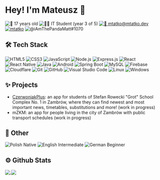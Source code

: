 # Hey! I'm Mateusz 👋
![🎂 17 years old](https://img.shields.io/badge/🎂_17_years_old-BCE784?style=for-the-badge) 
![👨‍💻 IT Student (year 3 of 5)](https://img.shields.io/badge/👨‍💻_IT_Student_(year_3_of_5)-5DD39E?style=for-the-badge) 
[![📧 mtatko@mtatko.dev](https://img.shields.io/badge/📧_mtatko%40mtatko.dev-348AA7?style=for-the-badge)](mailto:mtatko@mtatko.dev) 
[![mtatko](https://img.shields.io/badge/mtatko-0072b1?style=for-the-badge&logo=linkedin&logoColor=FFFFFF)](https://linkedin.com/in/mtatko) 
![@iAmThePandaMatt#1070](https://img.shields.io/badge/@iAmThePandaMatt%231070-5865F2?style=for-the-badge&logo=discord&logoColor=FFFFFF)

## 🛠 Tech Stack
![HTML5](https://img.shields.io/badge/html5-%23E34F26.svg?style=for-the-badge&logo=html5&logoColor=white)
![CSS3](https://img.shields.io/badge/css3-%231572B6.svg?style=for-the-badge&logo=css3&logoColor=white)
![JavaScript](https://img.shields.io/badge/javascript-%23323330.svg?style=for-the-badge&logo=javascript&logoColor=%23F7DF1E)
![Node.js](https://img.shields.io/badge/-Node.js-333333?style=for-the-badge&logo=node.js)
![Express.js](https://img.shields.io/badge/express.js-%23404d59.svg?style=for-the-badge&logo=express&logoColor=%2361DAFB)
![React](https://img.shields.io/badge/react-%2320232a.svg?style=for-the-badge&logo=react&logoColor=%2361DAFB)
![React Native](https://img.shields.io/badge/-React%20Native-%2320232a?style=for-the-badge&logo=react)
![Java](https://img.shields.io/badge/Java-F80000?style=for-the-badge&logo=oracle&logoColor=white)
![Android](https://img.shields.io/badge/-Android-05122A?style=for-the-badge&logo=Android&logoColor=6DB33F)
![Spring Boot](https://img.shields.io/badge/Spring_Boot-6DB33F?style=for-the-badge&logo=spring&logoColor=white)
![MySQL](https://img.shields.io/badge/MySQL-00758f?style=for-the-badge&logo=mysql&logoColor=white)
![Firebase](https://img.shields.io/badge/Firebase-2C384A.svg?style=for-the-badge&logo=firebase)
![Cloudflare](https://img.shields.io/badge/Cloudflare-1d1d1d?style=for-the-badge&logo=Cloudflare)
![Git](https://img.shields.io/badge/-Git-2F4F4F?style=for-the-badge&logo=git)
![GitHub](https://img.shields.io/badge/-GitHub-30363d?style=for-the-badge&logo=github)
![Visual Studio Code](https://img.shields.io/badge/-VS%20Code-252526?style=for-the-badge&logo=visual-studio-code&logoColor=007ACC)
![Linux](https://img.shields.io/badge/Linux-FCC624?style=for-the-badge&logo=linux&logoColor=black)
![Windows](https://img.shields.io/badge/Windows-0078D6?style=for-the-badge&logo=windows&logoColor=white)

## ✨ Projects
- [CzerwoniakPlus](https://github.com/CzerwoniakPlus): an app for students of Stefan Rowecki "Grot" School Complex No. 1 in Zambrów, where they can find newest and most important news, timetables, substitutions and more! (work in progress)
- mZKM: an app for people living in the city of Zambrów with public transport schedules (work in progress)

## 🎀 Other
![Polish Native](https://img.shields.io/badge/%F0%9F%87%B5%F0%9F%87%B1Polish-native-blue?style=for-the-badge) 
![English Intermediate](https://img.shields.io/badge/%F0%9F%87%AC%F0%9F%87%A7English-intermediate-blue?style=for-the-badge) 
![German Beginner](https://img.shields.io/badge/%F0%9F%87%A9%F0%9F%87%AAGerman-beginner-blue?style=for-the-badge)

## ⚙ Github Stats
<a href="https://github.com/mtatko">
  <img align="center" src="https://github-readme-stats.vercel.app/api?username=mtatko&show_icons=true&theme=algolia&include_all_commits=true&count_private=true" />
</a>
<a href="https://wakatime.com/@mtatko">
  <img align="center" src="https://github-readme-stats.vercel.app/api/wakatime?username=mtatko&layout=compact&theme=algolia" />
</a>
